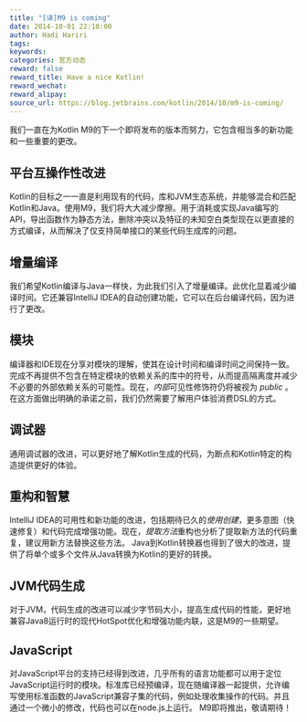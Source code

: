 ```yaml
---
title: "[译]M9 is coming"
date: 2014-10-01 22:10:00
author: Hadi Hariri
tags:
keywords:
categories: 官方动态
reward: false
reward_title: Have a nice Kotlin!
reward_wechat:
reward_alipay:
source_url: https://blog.jetbrains.com/kotlin/2014/10/m9-is-coming/
---
```


我们一直在为Kotlin M9的下一个即将发布的版本而努力，它包含相当多的新功能和一些重要的更改。<span id =“more-1625”> </span>
## 平台互操作性改进

Kotlin的目标之一一直是利用现有的代码，库和JVM生态系统，并能够混合和匹配Kotlin和Java。使用M9，我们将大大减少摩擦。用于消耗或实现Java编写的API，导出函数作为静态方法，删除冲突以及特征的未知空白类型现在以更直接的方式编译，从而解决了仅支持简单接口的某些代码生成库的问题。
## 增量编译

我们希望Kotlin编译与Java一样快，为此我们引入了增量编译。此优化显着减少编译时间。它还兼容IntelliJ IDEA的自动创建功能，它可以在后台编译代码，因为进行了更改。
## 模块

编译器和IDE现在分享对模块的理解，使其在设计时间和编译时间之间保持一致。完成不再提供不包含在特定模块的依赖关系的库中的符号，从而提高隔离度并减少不必要的外部依赖关系的可能性。现在，<em>内部</em>可见性修饰符仍将被视为<em> public </em>。在这方面做出明确的承诺之前，我们仍然需要了解用户体验消费DSL的方式。
## 调试器

通用调试器的改进，可以更好地了解Kotlin生成的代码，为断点和Kotlin特定的构造提供更好的体验。
## 重构和智慧

IntelliJ IDEA的可用性和新功能的改进，包括期待已久的<em>使用创建</em>，更多意图（快速修复）和代码完成增强功能。现在，<em>提取方法</em>重构也分析了提取新方法的代码重复，建议用新方法替换这些方法。 Java到Kotlin转换器也得到了很大的改进，提供了将单个或多个文件从Java转换为Kotlin的更好的转换。
## JVM代码生成

对于JVM，代码生成的改进可以减少字节码大小，提高生成代码的性能，更好地兼容Java8运行时的现代HotSpot优化和增强功能内联，这是M9的一些期望。
## JavaScript

对JavaScript平台的支持已经得到改进，几乎所有的语言功能都可以用于定位JavaScript运行时的模块。标准库已经预编译，现在随编译器一起提供，允许编写使用标准函数的JavaScript兼容子集的代码，例如处理收集操作的代码。并且通过一个微小的修改，代码也可以在node.js上运行。
M9即将推出，敬请期待！
